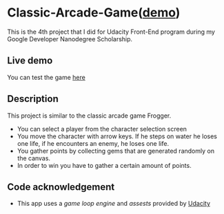 # Classic-Arcade-Game([demo](https://maryb16.github.io/Classic-Arcade-Game/))
This is the 4th project that I did for Udacity Front-End program during my  Google Developer Nanodegree Scholarship.

## Live demo
You can test the game [here](https://maryb16.github.io/Classic-Arcade-Game/)

## Description
This project is similar to the classic arcade game Frogger. 
* You can select a player from the character selection screen
* You move the character with arrow keys. If he steps on water he loses one life, if he encounters an enemy, he loses one life.
* You gather points by collecting gems that are generated randomly on the canvas.
* In order to win you have to gather a certain amount of points.

## Code acknowledgement
* This app uses  a *game loop engine* and *assests* provided by [Udacity](https://github.com/udacity/frontend-nanodegree-arcade-game)
